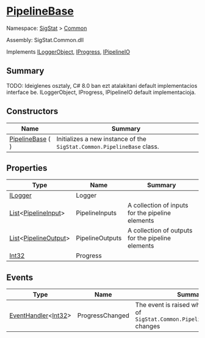 # [PipelineBase](./PipelineBase.md)

Namespace: [SigStat]() > [Common](./README.md)

Assembly: SigStat.Common.dll

Implements [ILoggerObject](./ILoggerObject.md), [IProgress](./Helpers/IProgress.md), [IPipelineIO](./Pipeline/IPipelineIO.md)

## Summary
TODO: Ideiglenes osztaly, C# 8.0 ban ezt atalakitani default implementacios interface be.  ILoggerObject, IProgress, IPipelineIO default implementacioja.

## Constructors

| Name | Summary | 
| --- | --- | 
| [PipelineBase](./../../ctor/PipelineBase-100663466.md) (  ) | Initializes a new instance of the `SigStat.Common.PipelineBase` class. | 


## Properties

| Type | Name | Summary | 
| --- | --- | --- | 
| [ILogger](./PipelineBase.md) | Logger |  | 
| [List](https://docs.microsoft.com/en-us/dotnet/api/System.Collections.Generic.List-1)\<[PipelineInput](./Pipeline/PipelineInput.md)> | PipelineInputs | A collection of inputs for the pipeline elements | 
| [List](https://docs.microsoft.com/en-us/dotnet/api/System.Collections.Generic.List-1)\<[PipelineOutput](./Pipeline/PipelineOutput.md)> | PipelineOutputs | A collection of outputs for the pipeline elements | 
| [Int32](https://docs.microsoft.com/en-us/dotnet/api/System.Int32) | Progress |  | 


## Events

| Type | Name | Summary | 
| --- | --- | --- | 
| [EventHandler](https://docs.microsoft.com/en-us/dotnet/api/System.EventHandler-1)\<[Int32](https://docs.microsoft.com/en-us/dotnet/api/System.Int32)> | ProgressChanged | The event is raised whenever the value of `SigStat.Common.PipelineBase.Progress` changes | 


